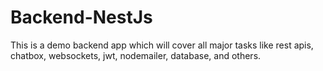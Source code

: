 # Backend-NestJs
This is a demo backend app which will cover all major tasks like rest apis, chatbox, websockets, jwt, nodemailer, database, and others.
